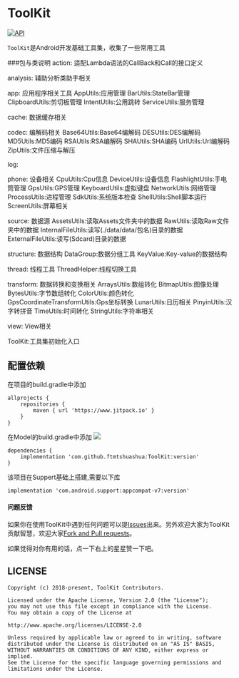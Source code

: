 # ToolKit
[![API](https://img.shields.io/badge/API-15%2B-brightgreen.svg?style=flat)](https://android-arsenal.com/api?level=14)


`ToolKit`是Android开发基础工具集，收集了一些常用工具 

###包与类说明
action:     适配Lambda语法的CallBack和Call的接口定义

analysis:   辅助分析类助手相关

app:        应用程序相关工具
    AppUtils:应用管理
    BarUtils:StateBar管理
    ClipboardUtils:剪切板管理
    IntentUtils:公用跳转
    ServiceUtils:服务管理

cache:      数据缓存相关

codec:      编解码相关
    Base64Utils:Base64编解码
    DESUtils:DES编解码
    MD5Utils:MD5编码
    RSAUtils:RSA编解码
    SHAUtils:SHA编码
    UrlUtils:Url编解码
    ZipUtils:文件压缩与解压

log:

phone:      设备相关
    CpuUtils:Cpu信息
    DeviceUtils:设备信息
    FlashlightUtils:手电筒管理
    GpsUtils:GPS管理
    KeyboardUtils:虚拟键盘
    NetworkUtils:网络管理
    ProcessUtils:进程管理
    SdkUtils:系统版本检查
    ShellUtils:Shell脚本运行
    ScreenUtils:屏幕相关

source:     数据源 
    AssetsUtils:读取Assets文件夹中的数据
    RawUtils:读取Raw文件夹中的数据
    InternalFileUtils:读写(./data/data/包名)目录的数据
    ExternalFileUtils:读写(Sdcard)目录的数据
    
structure:  数据结构
    DataGroup:数据分组工具
    KeyValue:Key-value的数据结构

thread:     线程工具
    ThreadHelper:线程切换工具

transform:  数据转换和变换相关
    ArraysUtils:数组转化
    BitmapUtils:图像处理
    BytesUtils:字节数组转化
    ColorUtils:颜色转化
    GpsCoordinateTransformUtils:Gps坐标转换
    LunarUtils:日历相关
    PinyinUtils:汉字转拼音
    TimeUtils:时间转化
    StringUtils:字符串相关
    
view:       View相关



ToolKit:工具集初始化入口


## 配置依赖

在项目的build.gradle中添加
```
allprojects {
    repositories {
        maven { url 'https://www.jitpack.io' }
    }
}
```
在Model的build.gradle中添加 [![](https://jitpack.io/v/ftmtshuashua/ToolKit.svg)](https://jitpack.io/#ftmtshuashua/ToolKit)
```
dependencies {
    implementation 'com.github.ftmtshuashua:ToolKit:version'
}
```
该项目在Suppert基础上搭建,需要以下库
```
implementation 'com.android.support:appcompat-v7:version'
```



#### 问题反馈

如果你在使用ToolKit中遇到任何问题可以提[Issues](https://github.com/ftmtshuashua/ToolKit/issues)出来。另外欢迎大家为ToolKit贡献智慧，欢迎大家[Fork and Pull requests](https://github.com/ftmtshuashua/ToolKit)。

如果觉得对你有用的话，点一下右上的星星赞一下吧。

## LICENSE

```
Copyright (c) 2018-present, ToolKit Contributors.

Licensed under the Apache License, Version 2.0 (the "License");
you may not use this file except in compliance with the License.
You may obtain a copy of the License at

http://www.apache.org/licenses/LICENSE-2.0

Unless required by applicable law or agreed to in writing, software
distributed under the License is distributed on an "AS IS" BASIS,
WITHOUT WARRANTIES OR CONDITIONS OF ANY KIND, either express or implied.
See the License for the specific language governing permissions and
limitations under the License.
```
